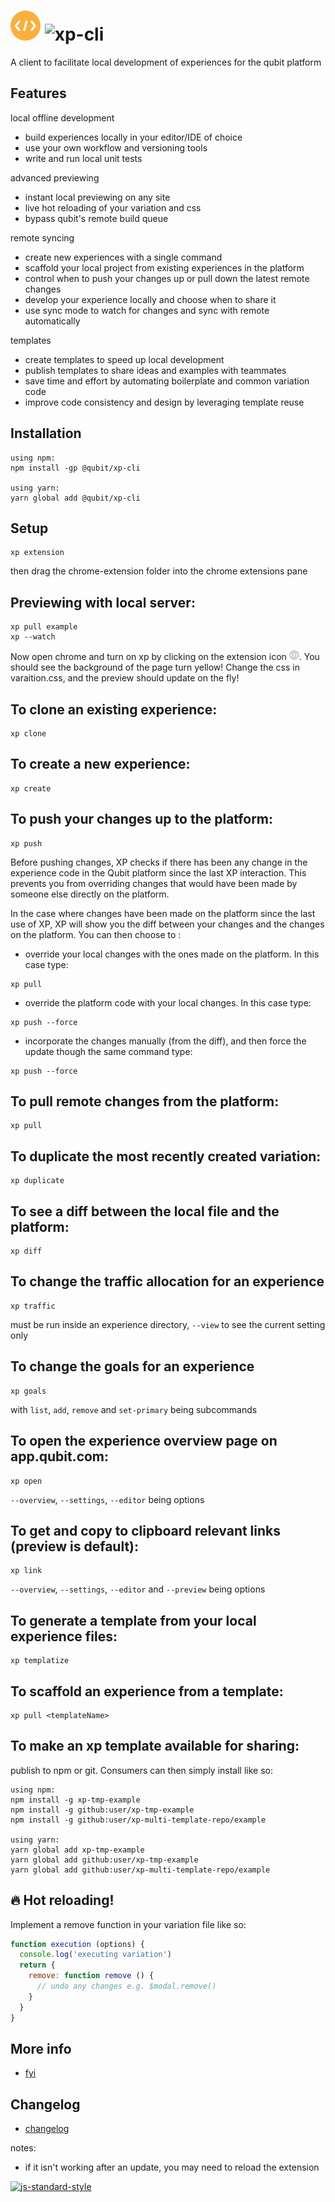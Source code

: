 # ![extension icon](./chrome-extension/icons/on48.png) ![xp-cli](https://cloud.githubusercontent.com/assets/640611/18666410/a11b3394-7f23-11e6-99b5-5cbbca6da27f.png)

A client to facilitate local development of experiences for the qubit platform

## Features

local offline development
- build experiences locally in your editor/IDE of choice
- use your own workflow and versioning tools
- write and run local unit tests

advanced previewing
- instant local previewing on any site
- live hot reloading of your variation and css
- bypass qubit's remote build queue

remote syncing
- create new experiences with a single command
- scaffold your local project from existing experiences in the platform
- control when to push your changes up or pull down the latest remote changes
- develop your experience locally and choose when to share it
- use sync mode to watch for changes and sync with remote automatically

templates
- create templates to speed up local development
- publish templates to share ideas and examples with teammates
- save time and effort by automating boilerplate and common variation code
- improve code consistency and design by leveraging template reuse


## Installation

```
using npm:
npm install -gp @qubit/xp-cli

using yarn:
yarn global add @qubit/xp-cli
```

## Setup

```
xp extension
```
then drag the chrome-extension folder into the chrome extensions pane

## Previewing with local server:

```
xp pull example
xp --watch
```
Now open chrome and turn on xp by clicking on the extension icon ![extension icon](./chrome-extension/icons/off16.png). You should see the background of the page turn yellow! Change the css in varaition.css, and the preview should update on the fly!


## To clone an existing experience:
```
xp clone
```

## To create a new experience:
```
xp create
```

## To push your changes up to the platform:
```
xp push
```

Before pushing changes, XP checks if there has been any change in the experience code in the Qubit platform since the last XP interaction.
This prevents you from overriding changes that would have been made by someone else directly on the platform.

In the case where changes have been made on the platform since the last use of XP, XP will show you the diff between your changes and the changes on the platform.
You can then choose to :

- override your local changes with the ones made on the platform. In this case type:
```
xp pull
```

- override the platform code with your local changes. In this case type:
```
xp push --force
```

- incorporate the changes manually (from the diff), and then force the update though the same command type:
```
xp push --force
```

## To pull remote changes from the platform:
```
xp pull
```

## To duplicate the most recently created variation:
```
xp duplicate
```

## To see a diff between the local file and the platform:
```
xp diff
```

## To change the traffic allocation for an experience
```
xp traffic
```
must be run inside an experience directory, `--view` to see the current setting only

## To change the goals for an experience
```
xp goals
```
with `list`, `add`, `remove` and `set-primary` being subcommands

## To open the experience overview page on app.qubit.com:
```
xp open
```
`--overview`, `--settings`, `--editor` being options

## To get and copy to clipboard relevant links (preview is default):
```
xp link
```
`--overview`, `--settings`, `--editor` and `--preview` being options

## To generate a template from your local experience files:

```
xp templatize
```

## To scaffold an experience from a template:

```
xp pull <templateName>
```

## To make an xp template available for sharing:

publish to npm or git. Consumers can then simply install like so:

```
using npm:
npm install -g xp-tmp-example
npm install -g github:user/xp-tmp-example
npm install -g github:user/xp-multi-template-repo/example

using yarn:
yarn global add xp-tmp-example
yarn global add github:user/xp-tmp-example
yarn global add github:user/xp-multi-template-repo/example
```

## :fire: Hot reloading!
Implement a remove function in your variation file like so:

```js
function execution (options) {
  console.log('executing variation')
  return {
    remove: function remove () {
      // undo any changes e.g. $modal.remove()
    }
  }
}
```

## More info

- [fyi](./docs/FYI.md)

## Changelog

- [changelog](./docs/CHANGELOG.md)

notes:
- if it isn't working after an update, you may need to reload the extension


[![js-standard-style](https://img.shields.io/badge/code%20style-standard-brightgreen.svg)](http://standardjs.com/)
